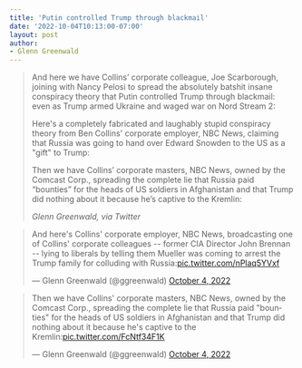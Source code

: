 ```yaml
---
title: 'Putin controlled Trump through blackmail'
date: '2022-10-04T10:13:00-07:00'
layout: post
author:
- Glenn Greenwald
---
```


> And here we have Collins’ corporate colleague, Joe Scarborough, joining with Nancy Pelosi to spread the absolutely batshit insane conspiracy theory that Putin controlled Trump through blackmail: even as Trump armed Ukraine and waged war on Nord Stream 2:
>
> Here's a completely fabricated and laughably stupid conspiracy theory from Ben Collins' corporate employer, NBC News, claiming that Russia was going to hand over Edward Snowden to the US as a "gift" to Trump:
>
> Then we have Collins’ corporate masters, NBC News, owned by the Comcast Corp., spreading the complete lie that Russia paid “bounties” for the heads of US soldiers in Afghanistan and that Trump did nothing about it because he’s captive to the Kremlin:
>
> <cite>Glenn Greenwald, via Twitter</cite>

<blockquote class="twitter-tweet"><p lang="en" dir="ltr">And here&#39;s Collins&#39; corporate employer, NBC News, broadcasting one of Collins&#39; corporate colleagues -- former CIA Director John Brennan -- lying to liberals by telling them Mueller was coming to arrest the Trump family for colluding with Russia:<a href="https://t.co/nPlaq5YVxf">pic.twitter.com/nPlaq5YVxf</a></p>&mdash; Glenn Greenwald (@ggreenwald) <a href="https://twitter.com/ggreenwald/status/1577355414651523072?ref_src=twsrc%5Etfw">October 4, 2022</a></blockquote>

<blockquote class="twitter-tweet"><p lang="en" dir="ltr">Then we have Collins&#39; corporate masters, NBC News, owned by the Comcast Corp., spreading the complete lie that Russia paid &quot;bounties&quot; for the heads of US soldiers in Afghanistan and that Trump did nothing about it because he&#39;s captive to the Kremlin:<a href="https://t.co/FcNtf34F1K">pic.twitter.com/FcNtf34F1K</a></p>&mdash; Glenn Greenwald (@ggreenwald) <a href="https://twitter.com/ggreenwald/status/1577356728638836736?ref_src=twsrc%5Etfw">October 4, 2022</a></blockquote> <script async src="https://platform.twitter.com/widgets.js" charset="utf-8"></script>

